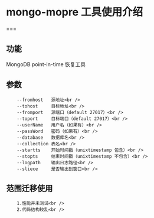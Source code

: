 # mongo-mopre 工具使用介绍
===


## 功能
 MongoDB point-in-time 恢复工具

## 参数
		--fromhost   源地址<br />
		--tohost     目标地址<br />
		--fromport   源端口（default 27017）<br />
		--toport     目标端口（default 27017）<br />
		--userName   用户名（如果有）<br /> 
		--passWord   密码（如果有）<br />
		--database   数据库名<br />
		--collection 表名<br /> 
		--startts    开始时间戳（unixtimestamp 包含）<br /> 
		--stopts     结束时间戳（unixtimestamp 不包含）<br /> 
		--logpath    输出日志路径<br /> 
		--sliece     是否输出到窗口<br /> 


## 范围迁移使用
		1.性能并未测试<br /> 
		2.代码结构较乱<br /> 
